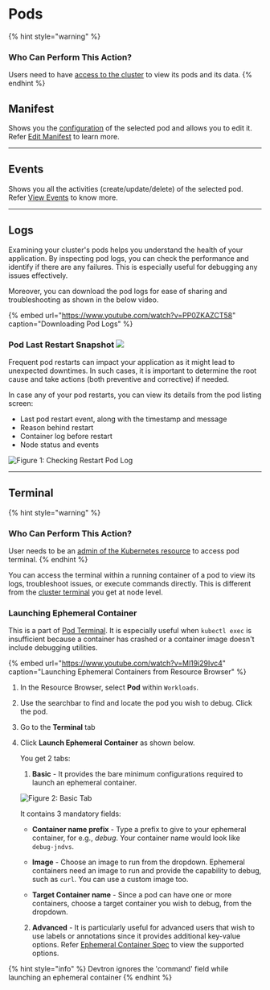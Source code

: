 # Pods

{% hint style="warning" %}
### Who Can Perform This Action?
Users need to have [access to the cluster](../../global-configurations/authorization/user-access.md#kubernetes-resources-permissions) to view its pods and its data.
{% endhint %}

## Manifest

Shows you the [configuration](../resources/glossary.md#manifest) of the selected pod and allows you to edit it. Refer [Edit Manifest](#edit-manifest) to learn more.

---

## Events

Shows you all the activities (create/update/delete) of the selected pod. Refer [View Events](#view-events) to know more.

---

## Logs

Examining your cluster's pods helps you understand the health of your application. By inspecting pod logs, you can check the performance and identify if there are any failures. This is especially useful for debugging any issues effectively.

Moreover, you can download the pod logs for ease of sharing and troubleshooting as shown in the below video.

{% embed url="https://www.youtube.com/watch?v=PP0ZKAZCT58" caption="Downloading Pod Logs" %}

### Pod Last Restart Snapshot [![](https://devtron-public-asset.s3.us-east-2.amazonaws.com/images/elements/EnterpriseTag.svg)](https://devtron.ai/pricing)

Frequent pod restarts can impact your application as it might lead to unexpected downtimes. In such cases, it is important to determine the root cause and take actions (both preventive and corrective) if needed.

In case any of your pod restarts, you can view its details from the pod listing screen:
* Last pod restart event, along with the timestamp and message
* Reason behind restart
* Container log before restart
* Node status and events  

![Figure 1: Checking Restart Pod Log](https://devtron-public-asset.s3.us-east-2.amazonaws.com/images/kubernetes-resource-browser/restart-pod-log.gif)

---

## Terminal

{% hint style="warning" %}
### Who Can Perform This Action?
User needs to be an [admin of the Kubernetes resource](../../global-configurations/authorization/user-access.md#kubernetes-resources-permissions) to access pod terminal.
{% endhint %}

You can access the terminal within a running container of a pod to view its logs, troubleshoot issues, or execute commands directly. This is different from the [cluster terminal](#cluster-terminal) you get at node level. 

### Launching Ephemeral Container

This is a part of [Pod Terminal](#pod-terminal). It is especially useful when `kubectl exec` is insufficient because a container has crashed or a container image doesn't include debugging utilities.

{% embed url="https://www.youtube.com/watch?v=Ml19i29Ivc4" caption="Launching Ephemeral Containers from Resource Browser" %}

1. In the Resource Browser, select **Pod** within `Workloads`.
2. Use the searchbar to find and locate the pod you wish to debug. Click the pod.
3. Go to the **Terminal** tab 
4. Click **Launch Ephemeral Container** as shown below.

    You get 2 tabs:
    1. **Basic** - It provides the bare minimum configurations required to launch an ephemeral container.

    ![Figure 2: Basic Tab](https://devtron-public-asset.s3.us-east-2.amazonaws.com/images/debugging-deployment-and-monitoring/basic.jpg)

    It contains 3 mandatory fields:

    * **Container name prefix** - Type a prefix to give to your ephemeral container, for e.g., *debug*. Your container name would look like `debug-jndvs`.

    * **Image** - Choose an image to run from the dropdown. Ephemeral containers need an image to run and provide the capability to debug, such as `curl`. You can use a custom image too.
    
    * **Target Container name** - Since a pod can have one or more containers, choose a target container you wish to debug, from the dropdown.

    2. **Advanced** - It is particularly useful for advanced users that wish to use labels or annotations since it provides additional key-value options. Refer [Ephemeral Container Spec](https://kubernetes.io/docs/reference/generated/kubernetes-api/v1.28/#ephemeralcontainer-v1-core) to view the supported options.
    
{% hint style="info" %}
Devtron ignores the 'command' field while launching an ephemeral container
{% endhint %}